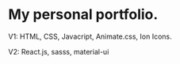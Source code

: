 ﻿# My personal portfolio.
V1: HTML, CSS, Javacript, Animate.css, Ion Icons.

V2: React.js, sasss, material-ui
